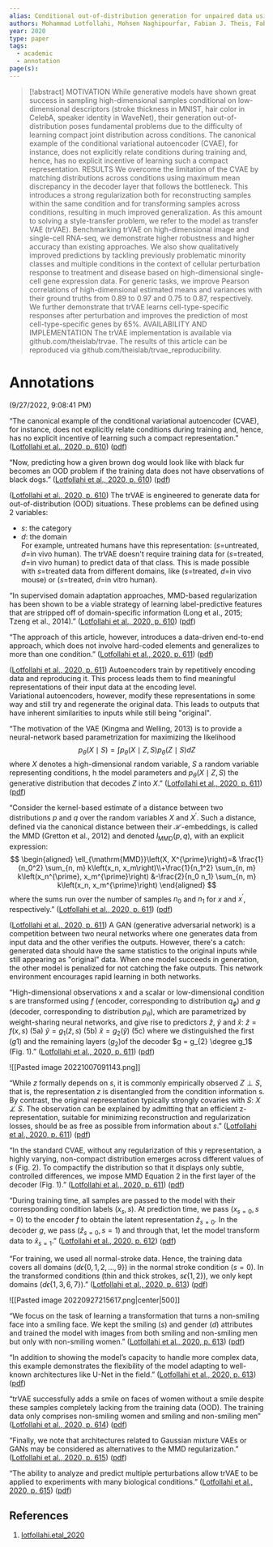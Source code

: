 ```yaml
---
alias: Conditional out-of-distribution generation for unpaired data using transfer VAE.
authors: Mohammad Lotfollahi, Mohsen Naghipourfar, Fabian J. Theis, Fabian J. Theis, F. Alexander Wolf
year: 2020
type: paper
tags:
  - academic
  - annotation
page(s):
---
```

> [!abstract]
> MOTIVATION While generative models have shown great success in sampling high-dimensional samples conditional on low-dimensional descriptors (stroke thickness in MNIST, hair color in CelebA, speaker identity in WaveNet), their generation out-of-distribution poses fundamental problems due to the difficulty of learning compact joint distribution across conditions. The canonical example of the conditional variational autoencoder (CVAE), for instance, does not explicitly relate conditions during training and, hence, has no explicit incentive of learning such a compact representation. RESULTS We overcome the limitation of the CVAE by matching distributions across conditions using maximum mean discrepancy in the decoder layer that follows the bottleneck. This introduces a strong regularization both for reconstructing samples within the same condition and for transforming samples across conditions, resulting in much improved generalization. As this amount to solving a style-transfer problem, we refer to the model as transfer VAE (trVAE). Benchmarking trVAE on high-dimensional image and single-cell RNA-seq, we demonstrate higher robustness and higher accuracy than existing approaches. We also show qualitatively improved predictions by tackling previously problematic minority classes and multiple conditions in the context of cellular perturbation response to treatment and disease based on high-dimensional single-cell gene expression data. For generic tasks, we improve Pearson correlations of high-dimensional estimated means and variances with their ground truths from 0.89 to 0.97 and 0.75 to 0.87, respectively. We further demonstrate that trVAE learns cell-type-specific responses after perturbation and improves the prediction of most cell-type-specific genes by 65%. AVAILABILITY AND IMPLEMENTATION The trVAE implementation is available via github.com/theislab/trvae. The results of this article can be reproduced via github.com/theislab/trvae_reproducibility.

# Annotations  
(9/27/2022, 9:08:41 PM)

“The canonical example of the conditional variational autoencoder (CVAE), for instance, does not explicitly relate conditions during training and, hence, has no explicit incentive of learning such a compact representation.” ([Lotfollahi et al., 2020, p. 610](zotero://select/library/items/KAV2IB38)) ([pdf](zotero://open-pdf/library/items/LMW786A8?page=1&annotation=UGGRCBZY))

“Now, predicting how a given brown dog would look like with black fur becomes an OOD problem if the training data does not have observations of black dogs.” ([Lotfollahi et al., 2020, p. 610](zotero://select/library/items/KAV2IB38)) ([pdf](zotero://open-pdf/library/items/LMW786A8?page=1&annotation=WVJ2RTTC))

([Lotfollahi et al., 2020, p. 610](zotero://select/library/items/KAV2IB38)) The trVAE is engineered to generate data for out-of-distribution (OOD) situations. These problems can be defined using 2 variables:  
- $s$: the category  
- $d$: the domain  
For example, untreated humans have this representation: ($s$=untreated, $d$=in vivo human). The trVAE doesn't require training data for ($s$=treated, $d$=in vivo human) to predict data of that class. This is made possible with $s$=treated data from different domains, like ($s$=treated, $d$=in vivo mouse) or ($s$=treated, $d$=in vitro human).

“In supervised domain adaptation approaches, MMD-based regularization has been shown to be a viable strategy of learning label-predictive features that are stripped off of domain-specific information (Long et al., 2015; Tzeng et al., 2014).” ([Lotfollahi et al., 2020, p. 610](zotero://select/library/items/KAV2IB38)) ([pdf](zotero://open-pdf/library/items/LMW786A8?page=1&annotation=K7I5VTMN))

“The approach of this article, however, introduces a data-driven end-to-end approach, which does not involve hard-coded elements and generalizes to more than one condition.” ([Lotfollahi et al., 2020, p. 611](zotero://select/library/items/KAV2IB38)) ([pdf](zotero://open-pdf/library/items/LMW786A8?page=2&annotation=2LYWCQQ5))

([Lotfollahi et al., 2020, p. 611](zotero://select/library/items/KAV2IB38)) Autoencoders train by repetitively encoding data and reproducing it. This process leads them to find meaningful representations of their input data at the encoding level.  
Variational autoencoders, however, modify these representations in some way and still try and regenerate the original data. This leads to outputs that have inherent similarities to inputs while still being "original".

“The motivation of the VAE (Kingma and Welling, 2013) is to provide a neural-network based parametrization for maximizing the likelihood
$$p_\theta(X \mid S)=\int p_\theta(X \mid Z, S) p_\theta(Z \mid S) d Z$$ 
where $X$ denotes a high-dimensional random variable, $S$ a random variable representing conditions, h the model parameters and $p_\theta(X \mid Z, S)$ the generative distribution that decodes $Z$ into $X$.” ([Lotfollahi et al., 2020, p. 611](zotero://select/library/items/KAV2IB38)) ([pdf](zotero://open-pdf/library/items/LMW786A8?page=2&annotation=JGAG3HVM))

“Consider the kernel-based estimate of a distance between two distributions $p$ and $q$ over the random variables $X$ and $X^\prime$. Such a distance, defined via the canonical distance between their $\mathcal{H}$-embeddings, is called the MMD (Gretton et al., 2012) and denoted $l_{\mathrm{MMD}}\left(p, q\right)$, with an explicit expression:
$$ \begin{aligned} \ell_{\mathrm{MMD}}\left(X, X^{\prime}\right)=& \frac{1}{n_0^2} \sum_{n, m} k\left(x_n, x_m\right)\\+\frac{1}{n_1^2} \sum_{n, m} k\left(x_n^{\prime}, x_m^{\prime}\right) &-\frac{2}{n_0 n_1} \sum_{n, m} k\left(x_n, x_m^{\prime}\right) \end{aligned} $$
where the sums run over the number of samples $n_0$ and $n_1$ for $x$ and $x^\prime$, respectively.” ([Lotfollahi et al., 2020, p. 611](zotero://select/library/items/KAV2IB38)) ([pdf](zotero://open-pdf/library/items/LMW786A8?page=2&annotation=F7ZK3LXI))

([Lotfollahi et al., 2020, p. 611](zotero://select/library/items/KAV2IB38)) A GAN (generative adversarial network) is a competition between two neural networks where one generates data from input data and the other verifies the outputs. However, there's a catch: generated data should have the same statistics to the original inputs while still appearing as "original" data. When one model succeeds in generation, the other model is penalized for not catching the fake outputs. This network environment encourages rapid learning in both networks.

“High-dimensional observations x and a scalar or low-dimensional condition s are transformed using $f$ (encoder, corresponding to distribution $q_\phi$) and $g$ (decoder, corresponding to distribution $p_\theta$), which are parametrized by weight-sharing neural networks, and give rise to predictors $\hat{z}$,  $\hat{y}$ and $\hat{x}$: 
	$\hat{z} = f(x,s)$ (5a) 
	$\hat{y} = g_1(\hat{z},s)$ (5b) 
	$\hat{x} = g_2(\hat{y})$ (5c) 
where we distinguished the first ($g1$) and the remaining layers ($g_2$)of the decoder $g = g_{2} \degree g_1$ (Fig. 1).” ([Lotfollahi et al., 2020, p. 611](zotero://select/library/items/KAV2IB38)) ([pdf](zotero://open-pdf/library/items/LMW786A8?page=2&annotation=2TA627DL))

![[Pasted image 20221007091143.png]]

“While $z$ formally depends on $s$, it is commonly empirically observed $Z \perp S$, that is, the representation $z$ is disentangled from the condition information s. By contrast, the original representation typically strongly covaries with $S\text{: } X \not\perp S$. The observation can be explained by admitting that an efficient z-representation, suitable for minimizing reconstruction and regularization losses, should be as free as possible from information about $s$.” ([Lotfollahi et al., 2020, p. 611](zotero://select/library/items/KAV2IB38)) ([pdf](zotero://open-pdf/library/items/LMW786A8?page=2&annotation=T3VFYCTH))

“In the standard CVAE, without any regularization of this y representation, a highly varying, non-compact distribution emerges across different values of $s$ (Fig. 2). To compactify the distribution so that it displays only subtle, controlled differences, we impose MMD Equation 2 in the first layer of the decoder (Fig. 1).” ([Lotfollahi et al., 2020, p. 611](zotero://select/library/items/KAV2IB38)) ([pdf](zotero://open-pdf/library/items/LMW786A8?page=2&annotation=DWHXNQL7))

“During training time, all samples are passed to the model with their corresponding condition labels $(x_s,s)$. At prediction time, we pass $(x_{s=0},s=0)$ to the encoder $f$ to obtain the latent representation $\hat{z}_{s=0}$. In the decoder $g$, we pass $(\hat{z}_{s=0},s=1)$ and through that, let the model transform data to $\hat{x}_{s=1}$.” ([Lotfollahi et al., 2020, p. 612](zotero://select/library/items/KAV2IB38)) ([pdf](zotero://open-pdf/library/items/LMW786A8?page=3&annotation=U2X6TJBF))

“For training, we used all normal-stroke data. Hence, the training data covers all domains $(d \epsilon \{0,1,2,\ldots,9\})$ in the normal stroke condition $(s = 0)$. In the transformed conditions (thin and thick strokes, $s \epsilon \{1,2\}$), we only kept domains $(d \epsilon \{1,3,6,7\})$.” ([Lotfollahi et al., 2020, p. 613](zotero://select/library/items/KAV2IB38)) ([pdf](zotero://open-pdf/library/items/LMW786A8?page=4&annotation=NY3CEKQN))

![[Pasted image 20220927215617.png|center|500]]

“We focus on the task of learning a transformation that turns a non-smiling face into a smiling face. We kept the smiling ($s$) and gender ($d$) attributes and trained the model with images from both smiling and non-smiling men but only with non-smiling women.” ([Lotfollahi et al., 2020, p. 613](zotero://select/library/items/KAV2IB38)) ([pdf](zotero://open-pdf/library/items/LMW786A8?page=4&annotation=QV2IRR8J))

“In addition to showing the model’s capacity to handle more complex data, this example demonstrates the flexibility of the model adapting to well-known architectures like U-Net in the field.” ([Lotfollahi et al., 2020, p. 613](zotero://select/library/items/KAV2IB38)) ([pdf](zotero://open-pdf/library/items/LMW786A8?page=4&annotation=66TGT36R))

“trVAE successfully adds a smile on faces of women without a smile despite these samples completely lacking from the training data (OOD). The training data only comprises non-smiling women and smiling and non-smiling men” ([Lotfollahi et al., 2020, p. 614](zotero://select/library/items/KAV2IB38)) ([pdf](zotero://open-pdf/library/items/LMW786A8?page=5&annotation=E4ISLVPV))

“Finally, we note that architectures related to Gaussian mixture VAEs or GANs may be considered as alternatives to the MMD regularization.” ([Lotfollahi et al., 2020, p. 615](zotero://select/library/items/KAV2IB38)) ([pdf](zotero://open-pdf/library/items/LMW786A8?page=6&annotation=NVPAN2Q4))

“The ability to analyze and predict multiple perturbations allow trVAE to be applied to experiments with many biological conditions.” ([Lotfollahi et al., 2020, p. 615](zotero://select/library/items/KAV2IB38)) ([pdf](zotero://open-pdf/library/items/LMW786A8?page=6&annotation=8C6PZEKX))

## References
1. [lotfollahi.etal_2020](zotero://select/items/@lotfollahi.etal_2020)

